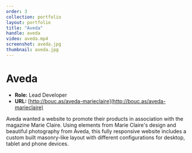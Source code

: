 ```yaml
---
order: 3
collection: portfolio
layout: portfolio
title: "Aveda"
handle: aveda
video: aveda.mp4
screenshot: aveda.jpg
thumbnail: aveda.jpg
---
```

# Aveda

- **Role:** Lead Developer
- **URL:** [http://bouc.as/aveda-marieclaire](http://bouc.as/aveda-marieclaire)

Aveda wanted a website to promote their products in association with the magazine Marie Claire. Using elements from Marie Claire's design and beautiful photography from Aveda, this fully responsive website includes a custom built masonry-like layout with different configurations for desktop, tablet and phone devices.